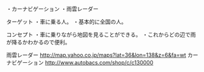 ・カーナビゲーション
・雨雲レーダー


ターゲット
・車に乗る人。
・基本的に全国の人。


コンセプト
・車に乗りながら地図を見ることができる。
・これからどの辺で雨が降るかわかるので便利。


雨雲レーダー
http://map.yahoo.co.jp/maps?lat=36&lon=138&z=6&fa=wt
カーナビゲーション
http://www.autobacs.com/shop/c/c130000
